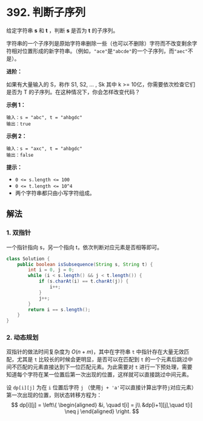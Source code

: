 # 392. 判断子序列

给定字符串 **s** 和 **t** ，判断 **s** 是否为 **t** 的子序列。

字符串的一个子序列是原始字符串删除一些（也可以不删除）字符而不改变剩余字符相对位置形成的新字符串。（例如，`"ace"`是`"abcde"`的一个子序列，而`"aec"`不是）。

**进阶：**

如果有大量输入的 S，称作 S1, S2, ... , Sk 其中 k >= 10亿，你需要依次检查它们是否为 T 的子序列。在这种情况下，你会怎样改变代码？

**示例 1：**

```
输入：s = "abc", t = "ahbgdc"
输出：true
```

**示例 2：**

```
输入：s = "axc", t = "ahbgdc"
输出：false
```

**提示：**

- `0 <= s.length <= 100`
- `0 <= t.length <= 10^4`
- 两个字符串都只由小写字符组成。

## 解法

### 1. 双指针

一个指针指向 s，另一个指向 t，依次判断对应元素是否相等即可。

```java
class Solution {
    public boolean isSubsequence(String s, String t) {
        int i = 0, j = 0;
        while (i < s.length() && j < t.length()) {
            if (s.charAt(i) == t.charAt(j)) {
                i++;
            }
            j++;
        }
        return i == s.length();
    }
}
```

### 2. 动态规划

双指针的做法时间复杂度为 $O(n+m)$，其中在字符串 `t` 中指针存在大量无效匹配，尤其是 `t` 比较长的时候会更明显，是否可以在匹配到 `t` 的一个元素后跳过中间不匹配的元素直接达到下一位匹配元素。为此需要对 `t` 进行一下预处理，需要知道每个字符在某一位置后第一次出现的位置，这样就可以直接跳过中间元素。

设 `dp[i][j]` 为在 `i` 位置后字符 `j` （使用`j + 'a'`可以直接计算出字符`j`对应元素）第一次出现的位置，则状态转移方程为：
$$
dp[i][j] = 
\left\{
        \begin{aligned}
        &i, \quad t[i] = j\\
        &dp[i+1][j],\quad t[i] \neq j
        \end{aligned}
\right.
$$
